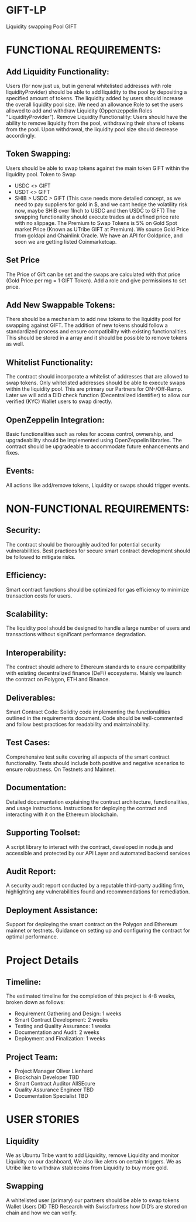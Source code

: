 # GIFT-LP
Liquidity swapping Pool GIFT
# FUNCTIONAL REQUIREMENTS:
## Add Liquidity Functionality:
Users (for now just us, but in general whitelisted addresses with role liquidityProvider) should be able to add liquidity to the pool by depositing a specified amount of tokens. The liquidity added by users should increase the overall liquidity pool size.
We need an allowance Role to set the users allowed to add and withdraw Liquidity (Oppenzeppelin Roles "LiquidityProvider").
Remove Liquidity Functionality:
Users should have the ability to remove liquidity from the pool, withdrawing their share of tokens from the pool. Upon withdrawal, the liquidity pool size should decrease accordingly.
## Token Swapping:
Users should be able to swap tokens against the main token GIFT within the liquidity pool.
Token to Swap
+ USDC <> GIFT
+	USDT <> GIFT
+	SHIB > USDC > GIFT (This case needs more detailed concept, as we need to pay suppliers for gold in $, and we cant hedge the volatility risk now, maybe SHIB over 1Inch to USDC and then USDC to GIFT)
The swapping functionality should execute trades at a defined price rate with no slippage.
The Premium to Swap Tokens is 5% on Gold Spot market Price (Known as UTribe GIFT at Premium). We source Gold Price from goldapi and Chainlink Oracle.
We have an API for Goldprice, and soon we are getting listed Coinmarketcap.
## Set Price
The Price of Gift can be set and the swaps are calculated with that price (Gold Price per mg = 1 GIFT Token). Add a role and give permissions to set price.
## Add New Swappable Tokens:
There should be a mechanism to add new tokens to the liquidity pool for swapping against GIFT. The addition of new tokens should follow a standardized process and ensure compatibility with existing functionalities. This should be stored in a array and it should be possible to remove tokens as well.
## Whitelist Functionality:
The contract should incorporate a whitelist of addresses that are allowed to swap tokens. Only whitelisted addresses should be able to execute swaps within the liquidity pool. This are primary our Partners for ON-/Off-Ramp. Later we will add a DID check function (Decentralized identifier) to allow our verified (KYC) Wallet users to swap directly.
## OpenZeppelin Integration:
Basic functionalities such as roles for access control, ownership, and upgradeability should be implemented using OpenZeppelin libraries. The contract should be upgradeable to accommodate future enhancements and fixes.
## Events:
All actions like add/remove tokens, Liquidity or swaps should trigger events.
# NON-FUNCTIONAL REQUIREMENTS:
## Security:
The contract should be thoroughly audited for potential security vulnerabilities. Best practices for secure smart contract development should be followed to mitigate risks.
## Efficiency:
Smart contract functions should be optimized for gas efficiency to minimize transaction costs for users.
## Scalability:
The liquidity pool should be designed to handle a large number of users and transactions without significant performance degradation.
## Interoperability:
The contract should adhere to Ethereum standards to ensure compatibility with existing decentralized finance (DeFi) ecosystems.
Mainly we launch the contract on Polygon, ETH and Binance.
## Deliverables:
Smart Contract Code:
Solidity code implementing the functionalities outlined in the requirements document. Code should be well-commented and follow best practices for readability and maintainability.
## Test Cases:
Comprehensive test suite covering all aspects of the smart contract functionality. Tests should include both positive and negative scenarios to ensure robustness. On Testnets and Mainnet.
## Documentation:
Detailed documentation explaining the contract architecture, functionalities, and usage instructions.
Instructions for deploying the contract and interacting with it on the Ethereum blockchain.
## Supporting Toolset:
A script library to interact with the contract, developed in node.js and accessible and protected by our API Layer and automated backend services
## Audit Report:
A security audit report conducted by a reputable third-party auditing firm, highlighting any vulnerabilities found and recommendations for remediation.
## Deployment Assistance:
Support for deploying the smart contract on the Polygon and Ethereum mainnet or testnets. Guidance on setting up and configuring the contract for optimal performance.
 
# Project Details
## Timeline:
The estimated timeline for the completion of this project is 4-8 weeks, broken down as follows:
+ Requirement Gathering and Design: 1 weeks
+ Smart Contract Development: 2 weeks
+ Testing and Quality Assurance: 1 weeks
+ Documentation and Audit: 2 weeks
+ Deployment and Finalization: 1 weeks
## Project Team:
+ Project Manager Oliver Lienhard
+ Blockchain Developer TBD
+ Smart Contract Auditor AllSEcure
+ Quality Assurance Engineer TBD
+ Documentation Specialist TBD

# USER STORIES
## Liquidity
We as Ubuntu Tribe want to add Liquidity, remove Liquidity and monitor Liquidity on our dashboard, We also like aletrs on certain triggers.
We as Utribe like to withdraw stablecoins from Liquidity to buy more gold.
## Swapping
A whitelisted user (primary) our partners should be able to swap tokens 
Wallet Users DID
TBD Research with Swissfortress how DID’s are stored on chain and how we can verify.

